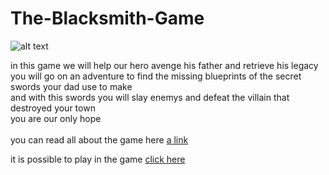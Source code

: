 # The-Blacksmith-Game

![alt text](https://www.startupdonut.co.uk/sites/default/files/styles/landing_pages_lists_500/public/production%20image/blacksmith.jpg?itok=f3AaPrf0)

in this game we will help our hero avenge his father and retrieve his legacy \
you will go on an adventure to find the missing blueprints of the secret swords your dad use to make \
and with this swords you will slay enemys and defeat the villain that destroyed your town\
you are our only hope\
\
you can read all about the game here [a link](https://github.com/Game-Dev-Project/the-blacksmith/blob/main/The%20blacksmith.pdf)

it is possible to play in the game [click here](https://a-team-3.itch.io/the-blacksmith-opening)
